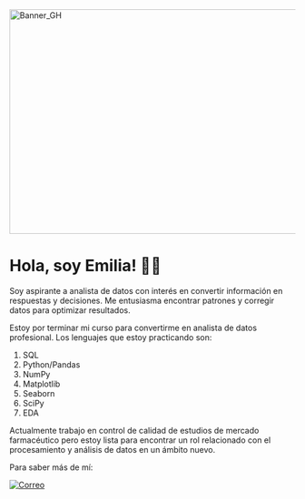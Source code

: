<img width="1584" height="396" alt="Banner_GH" src="https://github.com/user-attachments/assets/167c2a1a-a1ab-4067-bf0e-122bfadadef7" />

# Hola, soy Emilia! 👩‍💻

Soy aspirante a analista de datos con interés en convertir información en respuestas y decisiones.
Me entusiasma encontrar patrones y corregir datos para optimizar resultados. 

Estoy por terminar mi curso para convertirme en analista de datos profesional.
Los lenguajes que estoy practicando son: 
1) SQL
2) Python/Pandas
3) NumPy
4) Matplotlib
5) Seaborn
6) SciPy
7) EDA

Actualmente trabajo en control de calidad de estudios de mercado farmacéutico pero estoy lista para encontrar un rol relacionado con el procesamiento y análisis de datos en un ámbito nuevo.

Para saber más de mí: 

[![Correo](https://img.shields.io/badge/Correo-pink)](prats.e@hotmail.com)
